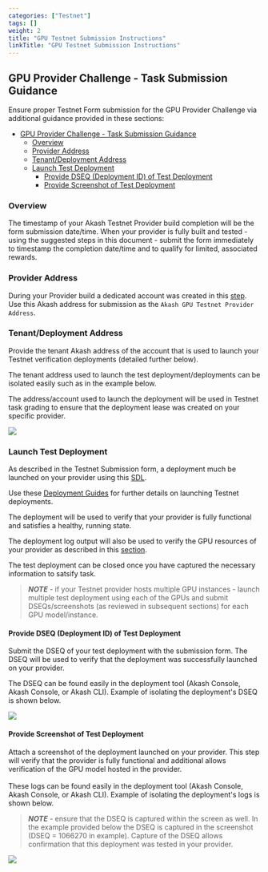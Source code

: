 ```yaml
---
categories: ["Testnet"]
tags: []
weight: 2
title: "GPU Testnet Submission Instructions"
linkTitle: "GPU Testnet Submission Instructions"
---
```


## GPU Provider Challenge - Task Submission Guidance

Ensure proper Testnet Form submission for the GPU Provider Challenge via additional guidance provided in these sections:

- [GPU Provider Challenge - Task Submission Guidance](#gpu-provider-challenge---task-submission-guidance)
  - [Overview](#overview)
  - [Provider Address](#provider-address)
  - [Tenant/Deployment Address](#tenantdeployment-address)
  - [Launch Test Deployment](#launch-test-deployment)
    - [Provide DSEQ (Deployment ID) of Test Deployment](#provide-dseq-deployment-id-of-test-deployment)
    - [Provide Screenshot of Test Deployment](#provide-screenshot-of-test-deployment)

### Overview

The timestamp of your Akash Testnet Provider build completion will be the form submission date/time. When your provider is fully built and tested - using the suggested steps in this document - submit the form immediately to timestamp the completion date/time and to qualify for limited, associated rewards.

### Provider Address

During your Provider build a dedicated account was created in this [step](/docs/deployments/sandbox/installation/). Use this Akash address for submission as the `Akash GPU Testnet Provider Address`.

### Tenant/Deployment Address

Provide the tenant Akash address of the account that is used to launch your Testnet verification deployments (detailed further below).

The tenant address used to launch the test deployment/deployments can be isolated easily such as in the example below.

The address/account used to launch the deployment will be used in Testnet task grading to ensure that the deployment lease was created on your specific provider.

![](../../assets/tenantAddress.png)

### Launch Test Deployment

As described in the Testnet Submission form, a deployment much be launched on your provider using this [SDL](https://gist.github.com/chainzero/86402b1ab2cef63a7e83d4fbad73b0e0).

Use these [Deployment Guides](/docs/testnet/gpu-testnet-client-instructions/) for further details on launching Testnet deployments.

The deployment will be used to verify that your provider is fully functional and satisfies a healthy, running state.

The deployment log output will also be used to verify the GPU resources of your provider as described in this [section](#provide-screenshot-of-test-deployment).

The test deployment can be closed once you have captured the necessary information to satsify task.

> _**NOTE**_ - if your Testnet provider hosts multiple GPU instances - launch multiple test deployment using each of the GPUs and submit DSEQs/screenshots (as reviewed in subsequent sections) for each GPU model/instance.

#### Provide DSEQ (Deployment ID) of Test Deployment

Submit the DSEQ of your test deployment with the submission form. The DSEQ will be used to verify that the deployment was successfully launched on your provider.

The DSEQ can be found easily in the deployment tool (Akash Console, Akash Console, or Akash CLI). Example of isolating the deployment's DSEQ is shown below.

![](../../assets/isoalteDSEQ.png)

#### Provide Screenshot of Test Deployment

Attach a screenshot of the deployment launched on your provider. This step will verify that the provider is fully functional and additional allows verification of the GPU model hosted in the provider.\
\
These logs can be found easily in the deployment tool (Akash Console, Akash Console, or Akash CLI). Example of isolating the deployment's logs is shown below.

> _**NOTE**_ - ensure that the DSEQ is captured within the screen as well. In the example provided below the DSEQ is captured in the screenshot (DSEQ = 1066270 in example). Capture of the DSEQ allows confirmation that this deployment was tested in your provider.

![](../../assets/gpuCheck.png)
